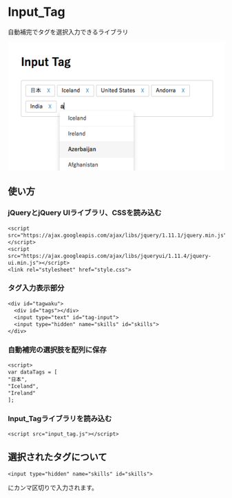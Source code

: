 # Input_Tag
自動補完でタグを選択入力できるライブラリ


![Alt text](sample.png)

## 使い方
### jQueryとjQuery UIライブラリ、CSSを読み込む
    <script src="https://ajax.googleapis.com/ajax/libs/jquery/1.11.1/jquery.min.js"></script>
    <script src="https://ajax.googleapis.com/ajax/libs/jqueryui/1.11.4/jquery-ui.min.js"></script>
    <link rel="stylesheet" href="style.css">

### タグ入力表示部分
    <div id="tagwaku">
      <div id="tags"></div>
      <input type="text" id="tag-input">
      <input type="hidden" name="skills" id="skills">
    </div>

### 自動補完の選択肢を配列に保存
    <script>
    var dataTags = [
    "日本",
    "Iceland",
    "Ireland"
    ];

### Input_Tagライブラリを読み込む
    <script src="input_tag.js"></script>
    
## 選択されたタグについて
    <input type="hidden" name="skills" id="skills">
にカンマ区切りで入力されます。
